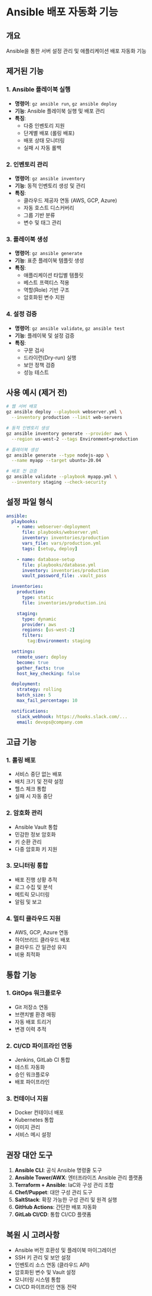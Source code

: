 # Ansible 배포 자동화 기능

## 개요
Ansible을 통한 서버 설정 관리 및 애플리케이션 배포 자동화 기능

## 제거된 기능

### 1. Ansible 플레이북 실행
- **명령어**: `gz ansible run`, `gz ansible deploy`
- **기능**: Ansible 플레이북 실행 및 배포 관리
- **특징**:
  - 다중 인벤토리 지원
  - 단계별 배포 (롤링 배포)
  - 배포 상태 모니터링
  - 실패 시 자동 롤백

### 2. 인벤토리 관리
- **명령어**: `gz ansible inventory`
- **기능**: 동적 인벤토리 생성 및 관리
- **특징**:
  - 클라우드 제공자 연동 (AWS, GCP, Azure)
  - 자동 호스트 디스커버리
  - 그룹 기반 분류
  - 변수 및 태그 관리

### 3. 플레이북 생성
- **명령어**: `gz ansible generate`
- **기능**: 표준 플레이북 템플릿 생성
- **특징**:
  - 애플리케이션 타입별 템플릿
  - 베스트 프랙티스 적용
  - 역할(Role) 기반 구조
  - 암호화된 변수 지원

### 4. 설정 검증
- **명령어**: `gz ansible validate`, `gz ansible test`
- **기능**: 플레이북 및 설정 검증
- **특징**:
  - 구문 검사
  - 드라이런(Dry-run) 실행
  - 보안 정책 검증
  - 성능 테스트

## 사용 예시 (제거 전)

```bash
# 웹 서버 배포
gz ansible deploy --playbook webserver.yml \
  --inventory production --limit web-servers

# 동적 인벤토리 생성
gz ansible inventory generate --provider aws \
  --region us-west-2 --tags Environment=production

# 플레이북 생성
gz ansible generate --type nodejs-app \
  --name myapp --target ubuntu-20.04

# 배포 전 검증
gz ansible validate --playbook myapp.yml \
  --inventory staging --check-security
```

## 설정 파일 형식

```yaml
ansible:
  playbooks:
    - name: webserver-deployment
      file: playbooks/webserver.yml
      inventory: inventories/production
      vars_file: vars/production.yml
      tags: [setup, deploy]

    - name: database-setup
      file: playbooks/database.yml
      inventory: inventories/production
      vault_password_file: .vault_pass

  inventories:
    production:
      type: static
      file: inventories/production.ini

    staging:
      type: dynamic
      provider: aws
      regions: [us-west-2]
      filters:
        tag:Environment: staging

  settings:
    remote_user: deploy
    become: true
    gather_facts: true
    host_key_checking: false

  deployment:
    strategy: rolling
    batch_size: 5
    max_fail_percentage: 10

  notifications:
    slack_webhook: https://hooks.slack.com/...
    email: devops@company.com
```

## 고급 기능

### 1. 롤링 배포
- 서비스 중단 없는 배포
- 배치 크기 및 전략 설정
- 헬스 체크 통합
- 실패 시 자동 중단

### 2. 암호화 관리
- Ansible Vault 통합
- 민감한 정보 암호화
- 키 순환 관리
- 다중 암호화 키 지원

### 3. 모니터링 통합
- 배포 진행 상황 추적
- 로그 수집 및 분석
- 메트릭 모니터링
- 알림 및 보고

### 4. 멀티 클라우드 지원
- AWS, GCP, Azure 연동
- 하이브리드 클라우드 배포
- 클라우드 간 일관성 유지
- 비용 최적화

## 통합 기능

### 1. GitOps 워크플로우
- Git 저장소 연동
- 브랜치별 환경 매핑
- 자동 배포 트리거
- 변경 이력 추적

### 2. CI/CD 파이프라인 연동
- Jenkins, GitLab CI 통합
- 테스트 자동화
- 승인 워크플로우
- 배포 파이프라인

### 3. 컨테이너 지원
- Docker 컨테이너 배포
- Kubernetes 통합
- 이미지 관리
- 서비스 메시 설정

## 권장 대안 도구

1. **Ansible CLI**: 공식 Ansible 명령줄 도구
2. **Ansible Tower/AWX**: 엔터프라이즈 Ansible 관리 플랫폼
3. **Terraform + Ansible**: IaC와 구성 관리 조합
4. **Chef/Puppet**: 대안 구성 관리 도구
5. **SaltStack**: 확장 가능한 구성 관리 및 원격 실행
6. **GitHub Actions**: 간단한 배포 자동화
7. **GitLab CI/CD**: 통합 CI/CD 플랫폼

## 복원 시 고려사항

- Ansible 버전 호환성 및 플레이북 마이그레이션
- SSH 키 관리 및 보안 설정
- 인벤토리 소스 연동 (클라우드 API)
- 암호화된 변수 및 Vault 설정
- 모니터링 시스템 통합
- CI/CD 파이프라인 연동 전략
